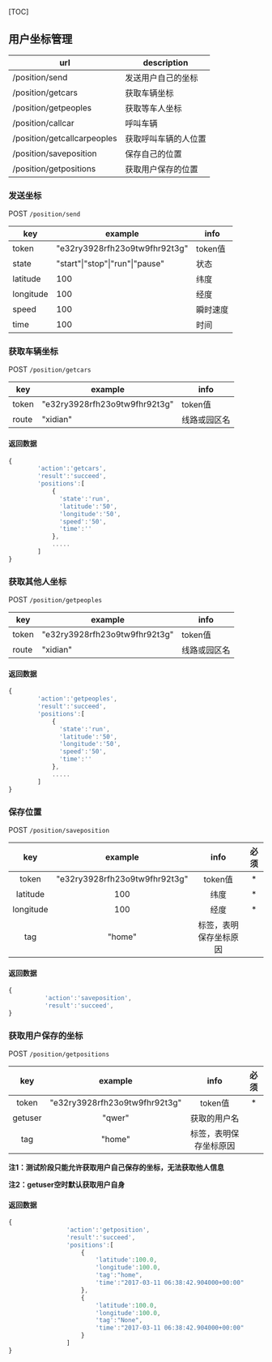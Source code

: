 [TOC]

## 用户坐标管理

| url                         | description |
| --------------------------- | ----------- |
| /position/send              | 发送用户自己的坐标   |
| /position/getcars           | 获取车辆坐标      |
| /position/getpeoples        | 获取等车人坐标     |
| /position/callcar           | 呼叫车辆        |
| /position/getcallcarpeoples | 获取呼叫车辆的人位置  |
| /position/saveposition      | 保存自己的位置     |
| /position/getpositions      | 获取用户保存的位置   |

### 发送坐标

POST `/position/send`

| key       | example                         | info   |
| --------- | ------------------------------- | ------ |
| token     | "e32ry3928rfh23o9tw9fhr92t3g"   | token值 |
| state     | "start"\|"stop"\|"run"\|"pause" | 状态     |
| latitude  | 100                             | 纬度     |
| longitude | 100                             | 经度     |
| speed     | 100                             | 瞬时速度   |
| time      | 100                             | 时间     |



### 获取车辆坐标

POST `/position/getcars`

| key   | example                       | info   |
| ----- | ----------------------------- | ------ |
| token | "e32ry3928rfh23o9tw9fhr92t3g" | token值 |
| route | "xidian"                      | 线路或园区名 |
####  返回数据

```javascript
{
        'action':'getcars',
        'result':'succeed',
        'positions':[
            {
              'state':'run',
              'latitude':'50',
              'longitude':'50',
              'speed':'50',
              'time':''
            },
			.....
     	]
}
```





### 获取其他人坐标

POST `/position/getpeoples`

| key   | example                       | info   |
| ----- | ----------------------------- | ------ |
| token | "e32ry3928rfh23o9tw9fhr92t3g" | token值 |
| route | "xidian"                      | 线路或园区名 |

####  返回数据

```javascript
{
        'action':'getpeoples',
        'result':'succeed',
        'positions':[
            {
              'state':'run',
              'latitude':'50',
              'longitude':'50',
              'speed':'50',
              'time':''
            },
			.....
     	]
}
```





### 保存位置

POST `/position/saveposition`

|    key    |            example            |    info     |  必须  |
| :-------: | :---------------------------: | :---------: | :--: |
|   token   | "e32ry3928rfh23o9tw9fhr92t3g" |   token值    |  *   |
| latitude  |              100              |     纬度      |  *   |
| longitude |              100              |     经度      |  *   |
|    tag    |            "home"             | 标签，表明保存坐标原因 |      |


####  返回数据

```javascript
{
          'action':'saveposition',
          'result':'succeed',
}
```





### 获取用户保存的坐标

POST `/position/getpositions`

|   key   |            example            |    info     |  必须  |
| :-----: | :---------------------------: | :---------: | :--: |
|  token  | "e32ry3928rfh23o9tw9fhr92t3g" |   token值    |  *   |
| getuser |            "qwer"             |   获取的用户名    |      |
|   tag   |            "home"             | 标签，表明保存坐标原因 |      |

**注1：测试阶段只能允许获取用户自己保存的坐标，无法获取他人信息**

**注2：getuser空时默认获取用户自身**

####  返回数据

```javascript
{
                'action':'getposition',
                'result':'succeed',
                'positions':[
                 	{
                        'latitude':100.0,
                        'longitude':100.0,
                        'tag':"home",
                        'time':"2017-03-11 06:38:42.904000+00:00"
                 	},
                  	{
                        'latitude':100.0,
                        'longitude':100.0,
                        'tag':"None",
                        'time':"2017-03-11 06:38:42.904000+00:00"                      
                  	}
                ]
}
```